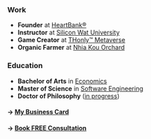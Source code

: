 ### Work

- **Founder** at [HeartBank®](https://heartbank.org)
- **Instructor** at [Silicon Wat University](https://siliconwat.com)
- **Game Creator** at [THonly™ Metaverse](https://thonly.net)
- **Organic Farmer** at [Nhia Kou Orchard](https://nhiakou.org)

### Education

- **Bachelor of Arts** in [Economics](mailto:thonly@ucla.edu)
- **Master of Science** in [Software Engineering](mailto:thonly@csu.fullerton.edu)
- **Doctor of Philosophy** ([in progress](mailto:thonly@hawaii.edu))

#### &rarr; [My Business Card](https://me.thonly.org)
#### &rarr; [Book FREE Consultation](https://calendar.thonly.org)

